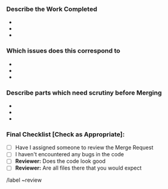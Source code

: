 ### Describe the Work Completed ###
  *
  *
  *

### Which issues does this correspond to ###
  *
  *
  *

### Describe parts which need scrutiny before Merging ###
  *
  *
  *

### Final Checklist [Check as Appropriate]: ###
- [ ] Have I assigned someone to review the Merge Request
- [ ] I haven't encountered any bugs in the code
- [ ] **Reviewer:** Does the code look good
- [ ] **Reviewer:** Are all files there that you would expect

/label ~review
